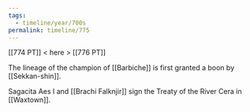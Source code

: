 ```yaml
---
tags:
  - timeline/year/700s
permalink: timeline/775
---
```

[[774 PT]] < here > [[776 PT]]

The lineage of the champion of [[Barbiche]] is first granted a boon by [[Sekkan-shin]].

Sagacita Aes I and [[Brachi Falknjir]] sign the Treaty of the River Cera in [[Waxtown]].